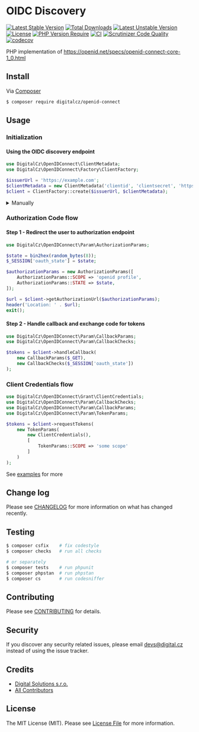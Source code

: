 # OIDC Discovery

[![Latest Stable Version](http://poser.pugx.org/digitalcz/openid-connect/v)](https://packagist.org/packages/digitalcz/openid-connect) 
[![Total Downloads](http://poser.pugx.org/digitalcz/openid-connect/downloads)](https://packagist.org/packages/digitalcz/openid-connect) 
[![Latest Unstable Version](http://poser.pugx.org/digitalcz/openid-connect/v/unstable)](https://packagist.org/packages/digitalcz/openid-connect) 
[![License](http://poser.pugx.org/digitalcz/openid-connect/license)](https://packagist.org/packages/digitalcz/openid-connect) 
[![PHP Version Require](http://poser.pugx.org/digitalcz/openid-connect/require/php)](https://packagist.org/packages/digitalcz/openid-connect)
[![CI](https://github.com/digitalcz/openid-connect/workflows/CI/badge.svg)](https://github.com/digitalcz/openid-connect/actions)
[![Scrutinizer Code Quality](https://scrutinizer-ci.com/g/digitalcz/openid-connect/badges/quality-score.png?b=0.x)](https://scrutinizer-ci.com/g/digitalcz/openid-connect/?branch=0.x)
[![codecov](https://codecov.io/gh/digitalcz/openid-connect/branch/0.x/graph/badge.svg?token=QzZ5iMNkg3)](https://codecov.io/gh/digitalcz/openid-connect)

PHP implementation of https://openid.net/specs/openid-connect-core-1_0.html

## Install

Via [Composer](https://getcomposer.org/)

```bash
$ composer require digitalcz/openid-connect
```

## Usage

### Initialization
#### Using the OIDC discovery endpoint

```php
use DigitalCz\OpenIDConnect\ClientMetadata;
use DigitalCz\OpenIDConnect\Factory\ClientFactory;

$issuerUrl = 'https://example.com';
$clientMetadata = new ClientMetadata('clientid', 'clientsecret', 'https://example.com/callback');
$client = ClientFactory::create($issuerUrl, $clientMetadata);
```

<details>
<summary>Manually</summary>

```php
use DigitalCz\OpenIDConnect\Client;
use DigitalCz\OpenIDConnect\ClientMetadata;
use DigitalCz\OpenIDConnect\Config;
use DigitalCz\OpenIDConnect\Factory\HttpClientFactory;
use DigitalCz\OpenIDConnect\Factory\TokenVerifierFactory;
use DigitalCz\OpenIDConnect\ProviderMetadata;

$clientMetadata = new ClientMetadata('clientid', 'clientsecret', 'https://example.com/callback');
$providerMetadata = new ProviderMetadata([
    ProviderMetadata::AUTHORIZATION_ENDPOINT => 'https://example.com/authorize',
    ProviderMetadata::TOKEN_ENDPOINT => 'https://example.com/token',
    // ...
])
$config = new Config($providerMetadata, $clientMetadata);
$client = new Client(
    $config,
    HttpClientFactory::create(),
    TokenVerifierFactory::create($config)
);
```
</details>

### Authorization Code flow

#### Step 1 - Redirect the user to authorization endpoint

```php
use DigitalCz\OpenIDConnect\Param\AuthorizationParams;

$state = bin2hex(random_bytes(8));
$_SESSION['oauth_state'] = $state;

$authorizationParams = new AuthorizationParams([
    AuthorizationParams::SCOPE => 'openid profile',
    AuthorizationParams::STATE => $state,
]);

$url = $client->getAuthorizationUrl($authorizationParams); 
header('Location: ' . $url);
exit();
```

#### Step 2 - Handle callback and exchange code for tokens

```php
use DigitalCz\OpenIDConnect\Param\CallbackParams;
use DigitalCz\OpenIDConnect\Param\CallbackChecks;

$tokens = $client->handleCallback(
    new CallbackParams($_GET),
    new CallbackChecks($_SESSION['oauth_state'])
);
```

### Client Credentials flow

```php
use DigitalCz\OpenIDConnect\Grant\ClientCredentials;
use DigitalCz\OpenIDConnect\Param\CallbackChecks;
use DigitalCz\OpenIDConnect\Param\CallbackParams;
use DigitalCz\OpenIDConnect\Param\TokenParams;

$tokens = $client->requestTokens(
    new TokenParams(
        new ClientCredentials(),
        [
            TokenParams::SCOPE => 'some scope'
        ]
    )
);
```

See [examples](examples) for more

## Change log

Please see [CHANGELOG](CHANGELOG.md) for more information on what has changed recently.

## Testing

``` bash
$ composer csfix    # fix codestyle
$ composer checks   # run all checks 

# or separately
$ composer tests    # run phpunit
$ composer phpstan  # run phpstan
$ composer cs       # run codesniffer
```

## Contributing

Please see [CONTRIBUTING](CONTRIBUTING.md) for details.

## Security

If you discover any security related issues, please email devs@digital.cz instead of using the issue tracker.

## Credits

- [Digital Solutions s.r.o.][link-author]
- [All Contributors][link-contributors]

## License

The MIT License (MIT). Please see [License File](LICENSE) for more information.

[link-author]: https://github.com/digitalcz
[link-contributors]: ../../contributors
